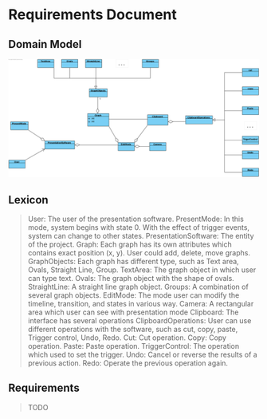 # Requirements Document

## Domain Model
![Domain model](Domain_Diagram.png)
## Lexicon

>User: The user of the presentation software.
PresentMode: In this mode, system begins with state 0. With the effect of trigger events, system can change to other states.
PresentationSoftware: The entity of the project.
Graph: Each graph has its own attributes which contains exact position (x, y). User could add, delete, move graphs.
GraphObjects: Each graph has different type, such as Text area, Ovals, Straight Line, Group.
TextArea: The graph object in which user can type text.
Ovals: The graph object with the shape of ovals.
StraightLine: A straight line graph object.
Groups: A combination of several graph objects.
EditMode: The mode user can modify the timeline, transition, and states in various way. 
Camera: A rectangular area which user can see with presentation mode
Clipboard: The interface has several operations
ClipboardOperations: User can use different operations with the software, such as cut, copy, paste, Trigger control, Undo, Redo. 
Cut: Cut operation.
Copy: Copy operation.
Paste: Paste operation.
TriggerControl: The operation which used to set the trigger.
Undo: Cancel or reverse the results of a previous action.
Redo: Operate the previous operation again.


## Requirements
>TODO